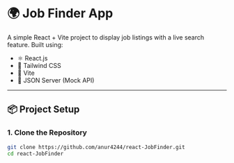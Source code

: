 # 🌍 Job Finder App

A simple React + Vite project to display job listings with a live search feature. Built using:

- ⚛️ React.js
- 💨 Tailwind CSS
- 🔧 Vite
- 📡 JSON Server (Mock API)

---

## 📦 Project Setup

### 1. Clone the Repository

```bash
git clone https://github.com/anur4244/react-JobFinder.git
cd react-JobFinder
